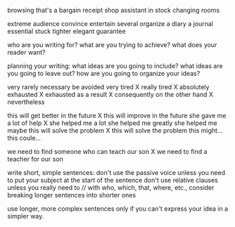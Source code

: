 browsing
that's a bargain
receipt
shop assistant
in stock
changing rooms

extreme
audience
convince
entertain
several
organize
a diary
a journal
essential
stuck
tighter
elegant
guarantee



who are you writing for?
what are you trying to achieve?
what does your reader want?


planning your writing:
what ideas are you going to include?
what ideas are you going to leave out?
how are you going to organize your ideas?

very rarely necessary
be avoided
very tired  X
really tired  X
absolutely exhausted  X
exhausted 
as a result  X
consequently
on the other hand   X
nevertheless

this will get better in the future  X
this will improve in the future
she gave me a lot of help   X
she helped me a lot
she helped me greatly
she helped me
maybe this will solve the problem  X
this will solve the problem 
this might...
this coule...

we need to find someone who can teach our son  X
we need to find a teacher for our son


write short, simple sentences:
don't use the passive voice unless you need to
put your subject at the start of the sentence
don't use relative clauses unless you really need to
// with who, which, that, where, etc.,
consider breaking longer sentences into shorter ones

use longer, more complex sentences only if you can't express your idea in a simpler way.
